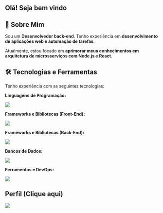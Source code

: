 ## Olá! Seja bem vindo

## 🚀 Sobre Mim

Sou um **Desenvolvedor back-end**. Tenho experiência em **desenvolvimento de aplicações web e automação de tarefas**.

Atualmente, estou focado em **aprimorar meus conhecimentos em arquitetura de microsserviços com Node.js e React**.

## 🛠️ Tecnologias e Ferramentas

Tenho experiência com as seguintes tecnologias:

**Linguagens de Programação:**
<p align="left">
  <a href="https://skillicons.dev">
    <img src="https://skillicons.dev/icons?i=js,php,java" />
    </a>
</p>

**Frameworks e Bibliotecas (Front-End):**
<p align="left">
  <a href="https://skillicons.dev">
    <img src="https://skillicons.dev/icons?i=react,tailwind" />
  </a>
</p>

**Frameworks e Bibliotecas (Back-End):**
<p align="left">
  <a href="https://skillicons.dev">
    <img src="https://skillicons.dev/icons?i=nodejs,laravel,spring" />
  </a>
</p>

**Bancos de Dados:**
<p align="left">
  <a href="https://skillicons.dev">
    <img src="https://skillicons.dev/icons?i=mysql,postgres,mongodb" />
  </a>
</p>

**Ferramentas e DevOps:**
<p align="left">
  <a href="https://skillicons.dev">
    <img src="https://skillicons.dev/icons?i=docker,git,aws" />
  </a>
</p>


## Perfil (Clique aqui)

<div style="display: inline_block">
  <a href="https://www.linkedin.com/in/joão-marques-desenvolvedor" target="_blank">
    <img src="https://img.shields.io/badge/LinkedIn-0077B5?style=for-the-badge&logo=linkedin&logoColor=white">
  </a>
</div>


          
